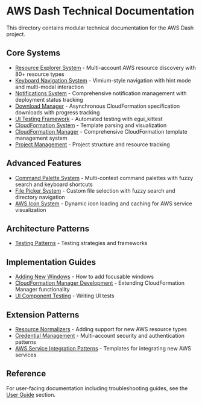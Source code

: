 # AWS Dash Technical Documentation

This directory contains modular technical documentation for the AWS Dash project.


## Core Systems

* [Resource Explorer System](resource-explorer-system.md) - Multi-account AWS resource discovery with 80+ resource types
* [Keyboard Navigation System](keyboard-navigation-system.md) - Vimium-style navigation with hint mode and multi-modal interaction
* [Notifications System](notifications-system.md) - Comprehensive notification management with deployment status tracking
* [Download Manager](download-manager.md) - Asynchronous CloudFormation specification downloads with progress tracking
* [UI Testing Framework](ui-testing-framework.md) - Automated testing with egui_kittest
* [CloudFormation System](cloudformation-system.md) - Template parsing and visualization
* [CloudFormation Manager](cloudformation-manager.md) - Comprehensive CloudFormation template management system
* [Project Management](project-management.md) - Project structure and resource tracking

## Advanced Features

* [Command Palette System](command-palette-system.md) - Multi-context command palettes with fuzzy search and keyboard shortcuts
* [File Picker System](file-picker-system.md) - Custom file selection with fuzzy search and directory navigation
* [AWS Icon System](aws-icon-system.md) - Dynamic icon loading and caching for AWS service visualization

## Architecture Patterns

* [Testing Patterns](testing-patterns.md) - Testing strategies and frameworks

## Implementation Guides

* [Adding New Windows](adding-new-windows.md) - How to add focusable windows
* [CloudFormation Manager Development](cloudformation-manager-development.md) - Extending CloudFormation Manager functionality
* [UI Component Testing](ui-component-testing.md) - Writing UI tests

## Extension Patterns

* [Resource Normalizers](resource-normalizers.md) - Adding support for new AWS resource types
* [Credential Management](credential-management.md) - Multi-account security and authentication patterns
* [AWS Service Integration Patterns](aws-service-integration-patterns.md) - Templates for integrating new AWS services


## Reference

For user-facing documentation including troubleshooting guides, see the [User Guide](../userguide/) section.
